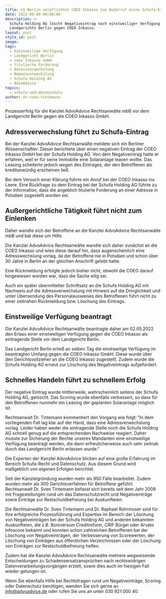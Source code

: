 ```yaml
---
title: LG Berlin verpflichtet COEO Inkasso zum Widerruf eines Schufa-Eintrags
date: 2022-05-09 00:00:00
description: >-
  Schufa Holding AG löscht Negativeintrag nach einstweiliger Verfügung des
  Landgerichts Berlin gegen COEO Inkasso.
layout: post
style_id: post
image:
tags:
  - Einstweilige Verfügung
  - Landgericht Berlin
  - coeo Inkasso GmbH
  - titulierte Forderung
  - Adressverwechslung
  - Namensverwechslung
  - Schufa Holding AG
  - AdvoAdvice
topics:
  - schufa-und-datenschutz
author: dr-sven-tintemann
---
```

Prozesserfolg für die Kanzlei AdvoAdvice Rechtsanwälte mbB vor dem Landgericht Berlin gegen die COEO Inkasso GmbH.&nbsp;

## Adressverwechslung führt zu Schufa-Eintrag

Bei der Kanzlei AdvoAdvice Rechtsanwälte meldete sich ein Berliner Wissenschaftler. Dieser berichtete über einen negativen Eintrag der COEO Inkasso GmbH bei der Schufa Holding AG. Von dem Negativeintrag hatte er erfahren, weil er für seine Immobilie eine Solaranlage leasen wollte. Das Leasing scheiterte jedoch wegen des Eintrages, der den Betroffenen als kreditunwürdig erscheinen lie&szlig;.&nbsp;

Bei dem Versuch einer Klärung führte ein Anruf bei der COEO Inkasso ins Leere. Eine Rückfrage zu dem Eintrag bei der Schufa Holding AG führte zu der Information, dass die angeblich titulierte Forderung an einer Adresse in Potsdam zugestellt worden sei.

## Au&szlig;ergerichtliche Tätigkeit führt nicht zum Einlenken

Daher wandte sich der Betroffene an die Kanzlei AdvoAdvice Rechtsanwälte mbB und bat diese um Hilfe.&nbsp;

Die Kanzlei AdvoAdvice Rechtsanwälte wandte sich daher zunächst an die COEO Inkasso und wies diese darauf hin, dass augenscheinlich eine Adresswechslung vorlag, da der Betroffene nie in Potsdam und schon über 30 Jahre in Berlin an der gleichen Anschrift gelebt hatte.&nbsp;

Eine Rückmeldung erfolgte jedoch bisher nicht, obwohl die COEO darauf hingewiesen worden war, dass die Sache eilig sei.&nbsp;

Auch ein später übermittelter Schriftsatz an die Schufa Holding AG mit Nachweis auf die Adressverwechslung mit Hinweis auf die Dringlichkeit und unter Übersendung des Personalausweises des Betroffenen führt nicht zu einer zeitnahen Rückmeldung bzw. Löschung des Eintrags.&nbsp;

## Einstweilige Verfügung beantragt

Die Kanzlei AdvoAdvice Rechtsanwälte beantragte daher am 02.05.2022 den Erlass einer einstweiligen Verfügung gegen die COEO Inkasso als eintragende Stelle vor dem Landgericht Berlin.&nbsp;

Das Landgericht Berlin erlie&szlig; an selben Tag die einstweilige Verfügung im beantragten Umfang gegen die COEO Inkasso GmbH. Diese wurde über den Gerichtsvollzieher an die COEO Inkasso zugestellt. Zudem wurde die Schufa Holding AG erneut zur Löschung des Negativeintrags aufgefordert.&nbsp;

## Schnelles Handeln führt zu schnellem Erfolg

Der negative Eintrag wurde mittlerweile, wahrscheinlich seitens der Schufa Holding AG, gelöscht. Das Scoring wurde ebenfalls verbessert, so dass für den Betroffenen nunmehr ein Leasing der geplanten Solaranlage möglich ist.&nbsp;&nbsp;

Rechtsanwalt Dr. Tintemann kommentiert den Vorgang wie folgt: "In dem vorliegenden Fall lag klar auf der Hand, dass eine Adressverwechslung vorlag. Leider haben weder die eintragende Stelle noch die Schufa Holding AG schnell genug auf die entsprechenden Nachweise reagiert. Daher musste zur Sicherung der Rechte unseres Mandanten eine einstweilige Verfügung beantragt werden, die dann erfreulicherweise auch sehr zeitnah durch das Landgericht Berlin erlassen wurde."

Die Experten der Kanzlei AdvoAdvice blicken auf eine gro&szlig;e Erfahrung im Bereich Schufa-Recht und Datenschutz. Aus diesem Grund wird ma&szlig;geblich von eigenen Erfolgen berichtet.

Seit der Kanzleigründung wurden mehr als 950 Fälle bearbeitet. Zudem wurden mehr als 300 Gerichtsverfahren für Betroffene geführt. Rechtsanwalt Dr. Sven Tintemann befasst sich bereits seit dem Jahr 2009 mit Fragestellungen rund um das Datenschutzrecht und Negativeinträge sowie Einträge zur Restschuldbefreiung bei Auskunfteien.

Die Rechtsanwälte Dr. Sven Tintemann und Dr. Raphael Rohrmoser sind für ihre erfolgreiche Prozessführung und Expertise im Bereich der Löschung von Negativeinträgen bei der Schufa Holding AG und anderen bekannten Auskunfteien, die z.B. Boniversum Creditreform, CRIF Bürgel oder Arvato Infoscore bekannt und konnten schon zahlreichen Betroffenen bei der Löschung von Negativeinträgen, der Verbesserung von Scorewerten, der Löschung von Einträgen aus öffentlichen Verzeichnissen oder der Löschung von Einträgen zur Restschuldbefreiung helfen.

Zudem hat die Kanzlei AdvoAdvice Rechtsanwälte mehrere wegweisende Entscheidungen zu Schadensersatzansprüchen nach rechtswidrigen Datenverarbeitungsvorgängen erzielt, sowie dies auch im hiesigen Fall wieder gelungen ist.

Wenn Sie ebenfalls Hilfe bei Rechtsfragen rund um Negativeinträge, Scoring oder Datenschutz benötigen, wenden Sie sich gerne an info@advoadvice.de oder rufen Sie uns an unter 030 921 000 40.

&nbsp;

&nbsp;

&nbsp;

&nbsp;
